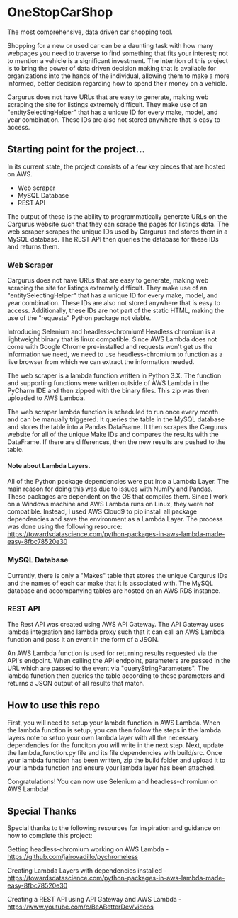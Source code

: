 # OneStopCarShop
The most comprehensive, data driven car shopping tool. 

Shopping for a new or used car can be a daunting task with how many webpages you need to traverse to find something that fits your interest; not to mention a vehicle is a significant investment. The intention of this project is to bring the power of data driven decision making that is available for organizations into the hands of the individual, allowing them to make a more informed, better decision regarding how to spend their money on a vehicle.

Cargurus does not have URLs that are easy to generate, making web scraping the site for listings extremely difficult. They make use of an "entitySelectingHelper" that has a unique ID for every make, model, and year combination. These IDs are also not stored anywhere that is easy to access. 

## Starting point for the project...
In its current state, the project consists of a few key pieces that are hosted on AWS.

- Web scraper
- MySQL Database
- REST API

The output of these is the ability to programmatically generate URLs on the Cargurus website such that they can scrape the pages for listings data. The web scraper scrapes the unique IDs used by Cargurus and stores them in a MySQL database. The REST API then queries the database for these IDs and returns them.

### Web Scraper
Cargurus does not have URLs that are easy to generate, making web scraping the site for listings extremely difficult. They make use of an "entitySelectingHelper" that has a unique ID for every make, model, and year combination. These IDs are also not stored anywhere that is easy to access. Additionally, these IDs are not part of the static HTML, making the use of the "requests" Python package not viable.

Introducing Selenium and headless-chromium! Headless chromium is a lightweight binary that is linux compatible. Since AWS Lambda does not come with Google Chrome pre-installed and requests won't get us the information we need, we need to use headless-chromium to function as a live browser from which we can extract the information needed.

The web scraper is a lambda function written in Python 3.X. The function and supporting functions were written outside of AWS Lambda in the PyCharm IDE and then zipped with the binary files. This zip was then uploaded to AWS Lambda.

The web scraper lambda function is scheduled to run once every month and can be manually triggered. It queries the table in the MySQL database and stores the table into a Pandas DataFrame. It then scrapes the Cargurus website for all of the unique Make IDs and compares the results with the DataFrame. If there are differences, then the new results are pushed to the table.

#### Note about Lambda Layers. 
All of the Python package dependencies were put into a Lambda Layer. The main reason for doing this was due to issues with NumPy and Pandas. These packages are dependent on the OS that compiles them. Since I work on a Windows machine and AWS Lambda runs on Linux, they were not compatible. Instead, I used AWS Cloud9 to pip install all package dependencies and save the environment as a Lambda Layer. The process was done using the following resource: https://towardsdatascience.com/python-packages-in-aws-lambda-made-easy-8fbc78520e30

### MySQL Database
Currently, there is only a "Makes" table that stores the unique Cargurus IDs and the names of each car make that it is associated with. The MySQL database and accompanying tables are hosted on an AWS RDS instance.

### REST API
The Rest API was created using AWS API Gateway. The API Gateway uses lambda integration and lambda proxy such that it can call an AWS Lambda function and pass it an event in the form of a JSON. 

An AWS Lambda function is used for returning results requested via the API's endpoint. When calling the API endpoint, parameters are passed in the URL which are passed to the event via "queryStringParameters". The lambda function then queries the table according to these parameters and returns a JSON output of all results that match.

## How to use this repo
First, you will need to setup your lambda function in AWS Lambda. When the lambda function is setup, you can then follow the steps in the lambda layers note to setup your own lambda layer with all the necessary dependencies for the funciton you will write in the next step. Next, update the lambda_function.py file and its file dependencies with build/src. Once your lambda function has been written, zip the build folder and upload it to your lambda function and ensure your lambda layer has been attached. 

Congratulations! You can now use Selenium and headless-chromium on AWS Lambda!

## Special Thanks
Special thanks to the following resources for inspiration and guidance on how to complete this project:

Getting headless-chromium working on AWS Lambda - https://github.com/jairovadillo/pychromeless

Creating Lambda Layers with dependencies installed - https://towardsdatascience.com/python-packages-in-aws-lambda-made-easy-8fbc78520e30

Creating a REST API using API Gateway and AWS Lambda - https://www.youtube.com/c/BeABetterDev/videos
